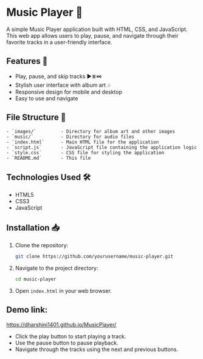 
# Music Player 🎵

A simple Music Player application built with HTML, CSS, and JavaScript. This web app allows users to play, pause, and navigate through their favorite tracks in a user-friendly interface.

## Features 🌟
- Play, pause, and skip tracks ▶️⏸️⏭️
- Stylish user interface with album art 🎶
- Responsive design for mobile and desktop
- Easy to use and navigate

## File Structure 📁
```
- `images/`         - Directory for album art and other images
- `music/`          - Directory for audio files
- `index.html`      - Main HTML file for the application
- `script.js`       - JavaScript file containing the application logic
- `style.css`       - CSS file for styling the application
- `README.md`       - This file
```

## Technologies Used 🛠️
- HTML5
- CSS3
- JavaScript

## Installation 📥
1. Clone the repository:
   ```bash
   git clone https://github.com/yourusername/music-player.git
   ```
2. Navigate to the project directory:
   ```bash
   cd music-player
   ```
3. Open `index.html` in your web browser.

## Demo link:
https://dharshini1401.github.io/MusicPlayer/

- Click the play button to start playing a track.
- Use the pause button to pause playback.
- Navigate through the tracks using the next and previous buttons.



